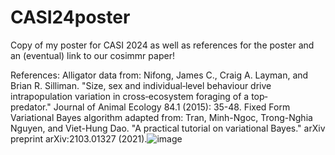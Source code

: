 # CASI24poster
Copy of my poster for CASI 2024 as well as references for the poster and an (eventual) link to our cosimmr paper!

References:
Alligator data from:
Nifong, James C., Craig A. Layman, and Brian R. Silliman. "Size, sex and individual‐level behaviour drive intrapopulation variation in cross‐ecosystem foraging of a top‐predator." Journal of Animal Ecology 84.1 (2015): 35-48.
Fixed Form Variational Bayes algorithm adapted from:
Tran, Minh-Ngoc, Trong-Nghia Nguyen, and Viet-Hung Dao. "A practical tutorial on variational Bayes." arXiv preprint arXiv:2103.01327 (2021).![image](https://github.com/emmagovan/CASI24poster/assets/67744546/b73a287f-c035-4914-a90f-706143acbd2b)

